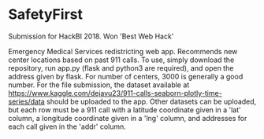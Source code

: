 # SafetyFirst
Submission for HackBI 2018. Won 'Best Web Hack'

Emergency Medical Services redistricting web app. Recommends new center locations based on past 911 calls. To use, simply download the repository, run app.py (flask and python3 are required), and open the address given by flask. For number of centers, 3000 is generally a good number. For the file submission, the dataset available at https://www.kaggle.com/dejavu23/911-calls-seaborn-plotly-time-series/data should be uploaded to the app. Other datasets can be uploaded, but each row must be a 911 call with a latitude coordinate given in a 'lat' column, a longitude coordinate given in a 'lng' column, and addresses for each call given in the 'addr' column.
